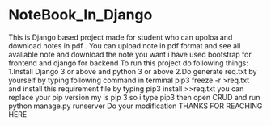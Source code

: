 # NoteBook_In_Django
This is Django based project made for student who can upoloa and download notes in pdf .
You can upload note in pdf format and see all avaliable note and download the note you want 
i have used bootstrap for frontend and django for backend 
To run this project do following things:
1.Install  Django 3 or above and python 3 or above
2.Do generate req.txt by yourself by typing following command in terminal 
pip3 freeze -r >req.txt
and install this requirement file by typing 
pip3 install >>req.txt 
you can replace your pip version my is pip 3 so i type pip3
then open CRUD and run python manage.py runserver
Do your modification THANKS FOR REACHING HERE
